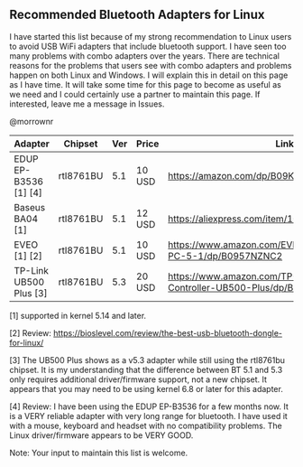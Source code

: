 ## Recommended Bluetooth Adapters for Linux

I have started this list because of my strong recommendation to Linux users to avoid USB WiFi adapters that include bluetooth support. I have seen too many problems with combo adapters over the years. There are technical reasons for the problems that users see with combo adapters and problems happen on both Linux and Windows. I will explain this in detail on this page as I have time. It will take some time for this page to become as useful as we need and I could certainly use a partner to maintain this page. If interested, leave me a message in Issues.

@morrownr



| Adapter                         | Chipset   | Ver | Price    | Link                                                               |
|---------------------------------|-----------|-----|----------|--------------------------------------------------------------------|
| EDUP EP-B3536 [1] [4]           | rtl8761BU | 5.1 | 10 USD   | https://amazon.com/dp/B09KG7QQ5V                                   |
| Baseus BA04 [1]                 | rtl8761BU | 5.1 | 12 USD   | https://aliexpress.com/item/1005005187191049.html                  |
| EVEO [1] [2]                    | rtl8761BU | 5.1 | 10 USD   | https://www.amazon.com/EVEO-Bluetooth-Adapter-PC-5-1/dp/B0957NZNC2 |
| TP-Link UB500 Plus [3]          | rtl8761BU | 5.3 | 20 USD   | https://www.amazon.com/TP-Link-Adjustable-Controller-UB500-Plus/dp/B0DKFXGR21 |


[1] supported in kernel 5.14 and later.

[2] Review: https://bioslevel.com/review/the-best-usb-bluetooth-dongle-for-linux/

[3] The UB500 Plus shows as a v5.3 adapter while still using the rtl8761bu chipset. It is my understanding that the difference between BT 5.1 and 5.3 only requires additional driver/firmware support, not a new chipset. It appears that you may need to be using kernel 6.8 or later for this adapter.

[4] Review: I have been using the EDUP EP-B3536 for a few months now. It is a VERY reliable adapter with very long range for bluetooth. I have used it with a mouse, keyboard and headset with no compatibility problems. The Linux driver/firmware appears to be VERY GOOD.

Note: Your input to maintain this list is welcome.
